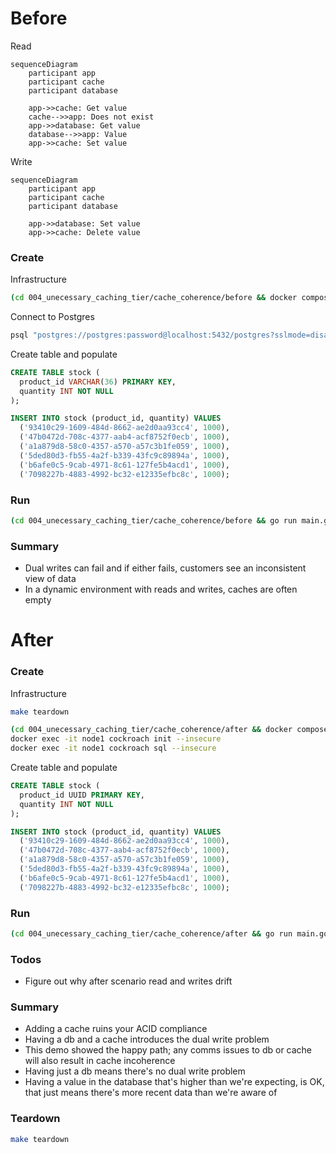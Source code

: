 # Before

Read

``` mermaid
sequenceDiagram
    participant app
    participant cache
    participant database
    
    app->>cache: Get value
    cache-->>app: Does not exist
    app->>database: Get value
    database-->>app: Value
    app->>cache: Set value
```

Write

``` mermaid
sequenceDiagram
    participant app
    participant cache
    participant database
    
    app->>database: Set value
    app->>cache: Delete value
```

### Create

Infrastructure

``` sh
(cd 004_unecessary_caching_tier/cache_coherence/before && docker compose up -d)
```

Connect to Postgres

``` sh
psql "postgres://postgres:password@localhost:5432/postgres?sslmode=disable"
```

Create table and populate

``` sql
CREATE TABLE stock (
  product_id VARCHAR(36) PRIMARY KEY,
  quantity INT NOT NULL
);

INSERT INTO stock (product_id, quantity) VALUES
  ('93410c29-1609-484d-8662-ae2d0aa93cc4', 1000),
  ('47b0472d-708c-4377-aab4-acf8752f0ecb', 1000),
  ('a1a879d8-58c0-4357-a570-a57c3b1fe059', 1000),
  ('5ded80d3-fb55-4a2f-b339-43fc9c89894a', 1000),
  ('b6afe0c5-9cab-4971-8c61-127fe5b4acd1', 1000),
  ('7098227b-4883-4992-bc32-e12335efbc8c', 1000);
```

### Run

``` sh
(cd 004_unecessary_caching_tier/cache_coherence/before && go run main.go -r 100ms -w 250ms)
```

### Summary

* Dual writes can fail and if either fails, customers see an inconsistent view of data
* In a dynamic environment with reads and writes, caches are often empty

# After

### Create

Infrastructure

``` sh
make teardown

(cd 004_unecessary_caching_tier/cache_coherence/after && docker compose -f compose.yaml up -d)
docker exec -it node1 cockroach init --insecure
docker exec -it node1 cockroach sql --insecure
```

Create table and populate

``` sql
CREATE TABLE stock (
  product_id UUID PRIMARY KEY,
  quantity INT NOT NULL
);

INSERT INTO stock (product_id, quantity) VALUES
  ('93410c29-1609-484d-8662-ae2d0aa93cc4', 1000),
  ('47b0472d-708c-4377-aab4-acf8752f0ecb', 1000),
  ('a1a879d8-58c0-4357-a570-a57c3b1fe059', 1000),
  ('5ded80d3-fb55-4a2f-b339-43fc9c89894a', 1000),
  ('b6afe0c5-9cab-4971-8c61-127fe5b4acd1', 1000),
  ('7098227b-4883-4992-bc32-e12335efbc8c', 1000);
```

### Run

``` sh
(cd 004_unecessary_caching_tier/cache_coherence/after && go run main.go)
```

### Todos

* Figure out why after scenario read and writes drift

### Summary

* Adding a cache ruins your ACID compliance
* Having a db and a cache introduces the dual write problem
* This demo showed the happy path; any comms issues to db or cache will also result in cache incoherence
* Having just a db means there's no dual write problem
* Having a value in the database that's higher than we're expecting, is OK, that just means there's more recent data than we're aware of

### Teardown

``` sh
make teardown
```